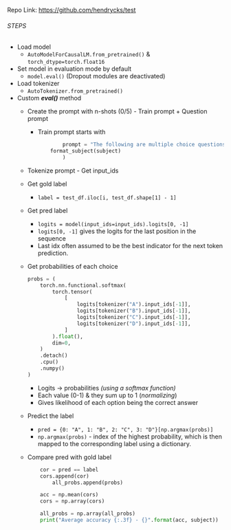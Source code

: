 Repo Link: https://github.com/hendrycks/test
###### STEPS
- Load model 
	- `AutoModelForCausalLM.from_pretrained()` & `torch_dtype=torch.float16`
- Set model in evaluation mode by default 
	- `model.eval()` (Dropout modules are deactivated)
- Load tokenizer
	- `AutoTokenizer.from_pretrained()`
- Custom ***eval()*** method
	- Create the prompt with n-shots (0/5) - Train prompt + Question prompt
		- Train prompt starts with
			```python
					prompt = "The following are multiple choice questions (with answers) about {}.\n\n".format(
		        format_subject(subject)
				    )
			```

	- Tokenize prompt - Get input_ids
	- Get gold label
		- `label = test_df.iloc[i, test_df.shape[1] - 1]`
	- Get pred label
		- `logits = model(input_ids=input_ids).logits[0, -1]`
		- `logits[0, -1]` gives the logits for the last position in the sequence
		- Last idx often assumed to be the best indicator for the next token prediction.
	- Get probabilities of each choice
		```python
		probs = (
            torch.nn.functional.softmax(
                torch.tensor(
                    [
                        logits[tokenizer("A").input_ids[-1]],
                        logits[tokenizer("B").input_ids[-1]],
                        logits[tokenizer("C").input_ids[-1]],
                        logits[tokenizer("D").input_ids[-1]],
                    ]
                ).float(),
                dim=0,
            )
            .detach()
            .cpu()
            .numpy()
        )
		```

		- Logits -> probabilities *(using a softmax function)*
		- Each value (0-1) & they sum up to 1 (*normalizing*)
		- Gives likelihood of each option being the correct answer
	- Predict the label
		- `pred = {0: "A", 1: "B", 2: "C", 3: "D"}[np.argmax(probs)]`
		- `np.argmax(probs)` - index of the highest probability, which is then mapped to the corresponding label using a dictionary.
	- Compare pred with gold label
		```python
			cor = pred == label
		    cors.append(cor)
		        all_probs.append(probs)
		
		    acc = np.mean(cors)
		    cors = np.array(cors)
		
		    all_probs = np.array(all_probs)
		    print("Average accuracy {:.3f} - {}".format(acc, subject))
		```